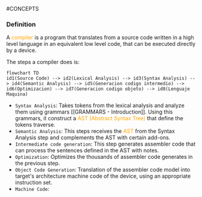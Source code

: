 #CONCEPTS 

### Definition

A <span style="color:orange;">compiler</span> is a program that translates from a source code written in a high level language in an equivalent low level code, that can be executed directly by a device. 

The steps a compiler does is: 
```mermaid
flowchart TD
id1(Source Code) --> id2(Lexical Analysis) --> id3(Syntax Analysis) --> id4(Semantic Analysis) --> id5(Generacion codigo intermedio) --> id6(Optimizacion) --> id7(Generacion codigo objeto) --> id8(Lenguaje Maquina)
```


* `Syntax Analysis`: Takes tokens from the lexical analysis and analyze them using grammars [[GRAMMARS - Introduction]]. Using this grammars, it construct a <span style="color:orange;">AST (Abstract Syntax Tree)</span> that define the tokens traverse. 
* `Semantic Analysis`: This steps receives the <span style="color:orange;">AST</span> from the Syntax Analysis step and complements the AST with certain add-ons. 
* `Intermediate code generation`: This step generates assembler code that can process the sentences defined in the AST with notes. 
* `Optimization`: Optimizes the thousands of assembler code generates in the previous step. 
* `Object Code Generation`: Translation of the assembler code model into target's architecture machine code of the device, using an appropriate instruction set. 
* `Machine Code`: 